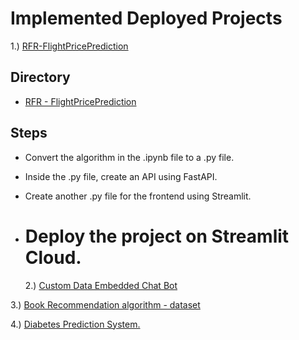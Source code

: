 # Implemented Deployed Projects

1.) [RFR-FlightPricePrediction](https://github.com/shubhexists/MindWave/tree/main/Deployed%20Projects/RFR_FlightPricePrediction)

## Directory

- [RFR - FlightPricePrediction](/Deployed%20Projects%2FRFR_FlightPricePrediction)

## Steps

- Convert the algorithm in the .ipynb file to a .py file.
- Inside the .py file, create an API using FastAPI.
- Create another .py file for the frontend using Streamlit.
- # Deploy the project on Streamlit Cloud.

   2.) [Custom Data Embedded Chat Bot](https://github.com/shubhexists/MindWave/tree/main/Deployed%20Projects/CustomDataEmbeddedChatBot)

3.) [Book Recommendation algorithm - dataset](https://github.com/shruti-2412/MindWave/tree/main/Deployed%20Projects/Book-Recommendation-Model/Book-Recommendation-System)

   4.) [Diabetes Prediction System.]() 
